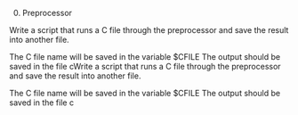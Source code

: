 0) Preprocessor

Write a script that runs a C file through the preprocessor and save the result into another file.

The C file name will be saved in the variable $CFILE
The output should be saved in the file cWrite a script that runs a C file through the preprocessor and save the result into another file.

The C file name will be saved in the variable $CFILE
The output should be saved in the file c
